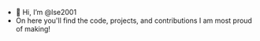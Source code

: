- 👋 Hi, I’m @lse2001
- On here you'll find the code, projects, and contributions I am most proud of making!
